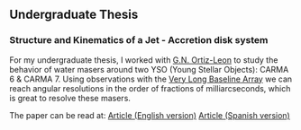 ## Undergraduate Thesis
### Structure and Kinematics of a Jet -  Accretion disk system
For my undergraduate thesis, I worked with <a href="https://scholar.google.com/citations?user=0m8ORQ0AAAAJ&hl=es&oi=ao">G.N. Ortiz-Leon</a> to study the behavior of water masers around two YSO (Young Stellar Objects): CARMA 6 & CARMA 7. Using observations with the <a href="https://public.nrao.edu/telescopes/vlba/">Very Long Baseline Array</a> we can reach angular resolutions in the order of fractions of milliarcseconds, which is great to resolve these masers.

The paper can be read at:
[Article (English version)](/pdf/thesis_EN.pdf)
[Article (Spanish version)](/pdf/thesis_ES.pdf)
